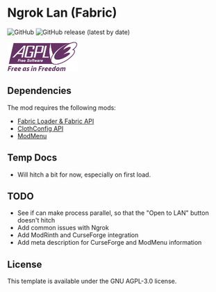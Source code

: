 # Ngrok Lan (Fabric)
![GitHub](https://img.shields.io/github/license/Alujjdnd/Ngrok-Lan)
![GitHub release (latest by date)](https://img.shields.io/github/v/release/Alujjdnd/Ngrok-Lan)

![AGPL V3](https://raw.githubusercontent.com/Alujjdnd/Ngrok-LAN/main/docs/assets/AGPL-v3.png)

## Dependencies
The mod requires the following mods:
- [Fabric Loader & Fabric API](https://fabricmc.net/)
- [ClothConfig API](https://www.curseforge.com/minecraft/mc-mods/cloth-config)
- [ModMenu](https://www.curseforge.com/minecraft/mc-mods/modmenu)

## Temp Docs
- Will hitch a bit for now, especially on first load.

## TODO
- See if can make process parallel, so that the "Open to LAN" button doesn't 
hitch
- Add common issues with Ngrok
- Add ModRinth and CurseForge integration
- Add meta description for CurseForge and ModMenu information

## License
This template is available under the GNU AGPL-3.0 license.
